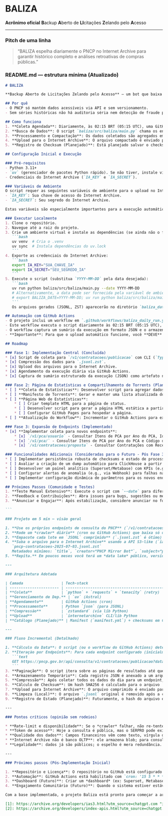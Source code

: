 # BALIZA

**Acrônimo oficial**
**B**ackup **A**berto de **LI**citações **Z**elando pelo **A**cesso

---

### Pitch de uma linha

> “BALIZA espelha diariamente o PNCP no Internet Archive para garantir histórico completo e análises retroativas de compras públicas.”

### README.md — estrutura mínima (Atualizado)

````markdown
# BALIZA

**Backup Aberto de Licitações Zelando pelo Acesso** — um bot que baixa o delta diário do PNCP e envia para o Internet Archive em JSONL compactado.

## Por quê
- O PNCP só mantém dados acessíveis via API e sem versionamento.
- Sem séries históricas não há auditoria séria nem detecção de fraude por padrão.

## Como funciona
1. **Coleta Agendada**: Diariamente, às 02:15 BRT (05:15 UTC), uma GitHub Action é acionada.
2. **Busca de Dados**: O script `baliza/src/baliza/main.py` chama os endpoints da API do PNCP (inicialmente `/v1/contratacoes/publicacao`, com planos de expansão para outros como `/v1/contratos/publicacao`, `/v1/pca`). Ele filtra os dados para o dia anterior (`dataInicial=dataFinal=ontem`).
3. **Processamento e Compactação**: Os dados coletados são agregados em um arquivo `pncp-<tipo>-YYYY-MM-DD.jsonl.zst` (JSONL compactado com Zstandard).
4. **Upload para o Internet Archive**: O arquivo compactado é enviado para o Internet Archive usando a API S3-like do IA. O identificador do item é no formato `pncp-<tipo>-YYYY-MM-DD`.
5. **Registro de Checksum (Planejado)**: Está planejado salvar o checksum SHA256 dos arquivos processados (ex: em um `state/processed.csv`) para evitar duplicidade e facilitar o rastreamento. Esta funcionalidade ainda não está implementada no script principal.

## Configuração Inicial e Execução

### Pré-requisitos
- Python 3.11+
- `uv` (gerenciador de pacotes Python rápido). Se não tiver, instale via `curl -LsSf https://astral.sh/uv/install.sh | sh`.
- Credenciais do Internet Archive (`IA_KEY` e `IA_SECRET`).

### Variáveis de Ambiente
O script requer as seguintes variáveis de ambiente para o upload no Internet Archive:
- `IA_KEY`: Sua chave de acesso do Internet Archive.
- `IA_SECRET`: Seu segredo do Internet Archive.

Estas variáveis são especialmente importantes para a execução automática via GitHub Actions, onde devem ser configuradas como "Secrets" do repositório.

### Executar Localmente
1. Clone o repositório.
2. Navegue até a raiz do projeto.
3. Crie um ambiente virtual e instale as dependências (se ainda não o fez):
   ```bash
   uv venv  # Cria o .venv
   uv sync  # Instala dependências do uv.lock
   ```
4. Exporte as credenciais do Internet Archive:
   ```bash
   export IA_KEY="SUA_CHAVE_IA"
   export IA_SECRET="SEU_SEGREDO_IA"
   ```
5. Execute o script (substitua `YYYY-MM-DD` pela data desejada):
   ```bash
   uv run python baliza/src/baliza/main.py --date YYYY-MM-DD
   # Alternativamente, a data pode ser fornecida pela variável de ambiente BALIZA_DATE
   # export BALIZA_DATE=YYYY-MM-DD; uv run python baliza/src/baliza/main.py
   ```
   Os arquivos gerados (JSONL, ZST) aparecerão no diretório `baliza_data/` na raiz do projeto.

## Automação com GitHub Actions
- O projeto inclui um workflow em `.github/workflows/baliza_daily_run.yml`.
- Este workflow executa o script diariamente às 02:15 BRT (05:15 UTC), utilizando a variável de ambiente `BALIZA_DATE`.
- O workflow captura um sumário da execução em formato JSON e o armazena como um artefato do GitHub Actions para referência e depuração.
- **Importante**: Para que o upload automático funcione, você **DEVE** configurar `IA_KEY` e `IA_SECRET` como "Secrets" nas configurações do seu repositório GitHub (Settings > Secrets and variables > Actions).

## Roadmap

### Fase 1: Implementação Central (Concluída)
* [x] Script de coleta para `/v1/contratacoes/publicacao` com CLI (`Typer`).
* [x] Compressão dos dados para `.jsonl.zst`.
* [x] Upload dos arquivos para o Internet Archive.
* [x] Agendamento da execução diária via GitHub Actions.
* [x] Captura de sumário estruturado da execução (JSON) como artefato no GitHub Actions.

### Fase 2: Página de Estatísticas e Compartilhamento de Torrents (Planejado)
* [ ] **Coleta de Estatísticas**: Desenvolver script para agregar dados das execuções diárias (e.g., itens coletados, status, links IA).
* [ ] **Manifesto de Torrents**: Gerar e manter uma lista atualizada dos links `.torrent` para os itens arquivados no Internet Archive.
* [ ] **Página Web de Estatísticas**:
    * [ ] Criar template HTML para a página de status.
    * [ ] Desenvolver script para gerar a página HTML estática a partir dos dados de estatísticas e torrents.
    * [ ] Configurar GitHub Pages para hospedar a página.
* [ ] **Atualização do Workflow**: Incrementar o GitHub Actions para executar os scripts de coleta de estatísticas, geração de manifesto de torrents e da página web, e fazer commit dos artefatos atualizados.

### Fase 3: Expansão de Endpoints (Implementado)
* [x] **Implementar coleta para novos endpoints**:
    * [x] `/v1/pca/usuario` - Consultar Itens de PCA por Ano do PCA, IdUsuario e Código de Classificação Superior.
    * [x] `/v1/pca/` - Consultar Itens de PCA por Ano do PCA e Código de Classificação Superior (endpoint geral).
    * [x] `/v1/contratacoes/proposta` - Consultar Contratações com Recebimento de Propostas Aberto.

### Funcionalidades Adicionais (Consideradas para o Futuro - Pós Fase 3)
* [ ] Implementar persistência robusta de checksums e estado de processamento (e.g., `state/processed.csv`) para evitar reprocessamento e duplicatas de forma mais granular.
* [ ] Avaliar a criação de um dump automático para ClickHouse a partir dos dados no Internet Archive.
* [ ] Desenvolver um painel analítico (Superset/Metabase) com KPIs (e.g., sobrepreço) utilizando os dados coletados.
* [ ] Configurar alertas de anomalia (e.g., via Webhook) para falhas na coleta ou problemas nos dados.
* [ ] Implementar configuração dinâmica de parâmetros para os novos endpoints PCA.

## Próximos Passos (Comunidade e Testes)
1. **Teste Manual Extensivo**: Execute o script com `--date` para diferentes dias passados para garantir a robustez do hash, da coleta e do upload.
2. **Feedback e Contribuições**: Abra issues para bugs, sugestões ou melhorias. Contribuições via Pull Requests são bem-vindas!
3. **Anunciar e Engajar**: Após estabilização, considere anunciar no fórum Dados Abertos BR e convidar a comunidade para auditar os dados e o processo.

```

### Projeto em 5 min — visão geral

1. **Use os próprios endpoints de consulta do PNCP** (`/v1/contratacoes/publicacao`, `/v1/contratos/publicacao`, `/v1/pca`, etc.), que já aceitam filtros por intervalo de datas, paginação (`pagina`, `tamanhoPagina ≤ 500`) e devolvem JSON padronizado.&#x20;
2. **Rode um *crawler* diário** (cron ou GitHub Actions) que baixa só o delta do dia anterior. Não invente “varredura completa” — é lento, caro e sujeito a time-out.
3. **Empacote cada lote em `JSONL` comprimido** (`.jsonl.zst` é ótimo) e gere um manifesto SHA-256 para deduplicar depois.
4. **Suba o arquivo para o Internet Archive** usando a API S3-like (`ias3`) com nome estável, ex.:
   `pncp-contratacoes-2025-07-03.jsonl.zst`
   Metadados mínimos: `title`, `creator=“PNCP Mirror Bot”`, `subject=“public procurement Brazil”`. ([archive.org][1], [archive.org][2])
5. **Repita.** Em poucos meses você terá um *data lake* público, versionado e historicamente completo para qualquer análise contábil, *benchmarking* de preços, *red-flag analytics*, etc.

---

### Arquitetura Adotada

| Camada                 | Tech-stack                                     | Por quê                                                      |
| ---------------------- | ---------------------------------------------- | ------------------------------------------------------------ |
| **Coleta**             | `python` + `requests` + `tenacity` (retry)     | Leve, controlado, fácil de debugar                           |
| **Gerenciamento de Dep.** | `uv` (Astral)                                  | Rápido, moderno, compatível com `pyproject.toml`             |
| **Agendamento**        | GitHub Actions (cron)                          | Integrado ao repositório, gratuito para projetos open source   |
| **Processamento**      | Python `json` (para JSONL)                     | Simples e direto para conversão em JSONL                     |
| **Compressão**         | `zstandard` (via lib Python)                   | Excelente taxa de compressão e velocidade                    |
| **Upload**             | `internetarchive` CLI/lib Python               | Biblioteca oficial para interagir com o Internet Archive     |
| **Catálogo (Planejado)** | Manifest (`manifest.yml`) + checksums em CSV   | Garante integridade, evita duplicatas (ainda não implementado) |

---

### Fluxo Incremental (Detalhado)

1. **Cálculo da Data**: O script (ou o workflow do GitHub Actions) determina a data "ontem" (fuso horário de Brasília, UTC-3).
2. **Iteração por Endpoints**: Para cada endpoint configurado (inicialmente, apenas `contratacoes`):
   ```text
   GET https://pncp.gov.br/api/consulta/v1/contratacoes/publicacao?dataInicial=YYYY-MM-DD&dataFinal=YYYY-MM-DD&pagina=1&tamanhoPagina=500
   ```
3. **Paginação**: O script itera sobre as páginas de resultados até que `paginaAtual` seja maior ou igual a `totalPaginas` retornado pela API. Cada página pode conter até 500 registros.
4. **Armazenamento Temporário**: Cada registro JSON é anexado a um arquivo `.jsonl` local.
5. **Compressão**: Após coletar todos os dados do dia para um endpoint, o arquivo `.jsonl` é comprimido usando Zstandard, resultando em um arquivo `.jsonl.zst`.
6. **Cálculo de Checksum**: Um hash SHA256 é calculado para o arquivo `.jsonl.zst`.
7. **Upload para Internet Archive**: O arquivo comprimido é enviado para o Internet Archive, e o checksum SHA256 é incluído nos metadados.
8. **Limpeza (Local)**: O arquivo `.jsonl` original é removido após a compressão e tentativa de upload. O arquivo `.jsonl.zst` permanece localmente no diretório `baliza_data/`.
9. **Registro de Estado (Planejado)**: Futuramente, o hash do arquivo e o status do upload serão gravados para evitar reprocessamento e permitir o rastreamento.

---

### Pontos críticos (opinião sem rodeios)

* **Rate-limit e disponibilidade**: Se o *crawler* falhar, não re-tente infinito — o PNCP derruba conexões longas.
* **Token de acesso**: Hoje a consulta é pública, mas o SERPRO pode exigir API-key amanhã; prepare var env.
* **Qualidade dos dados**: Campos financeiros vêm como texto, vírgula decimal e zeros mágicos (0 = sigilo). Não confie neles sem *post-processing*.&#x20;
* **Internet Archive não é banco OLTP**: ele armazena blob; para consultas SQL use BigQuery, ClickHouse ou DuckDB apontando para seus `JSONL`.
* **Legalidade**: dados já são públicos; o espelho é mera redundância. Mas inclua aviso de responsabilidade (“*dados brutos, sem garantias*”).

---

### Próximos passos (Pós-Implementação Inicial)

1. **Repositório e Licença**: O repositório no GitHub está configurado com Licença MIT e este README atualizado. (Feito!)
2. **Automação**: GitHub Actions está habilitado com `cron: '15 5 * * *'` (02:15 BRT / 05:15 UTC) para execução diária. (Feito!)
3. **Dashboard (Futuro)**: Criar um *dashboard* (ex: Superset, Metabase) que consuma os dados dos arquivos `.jsonl.zst` diretamente do Internet Archive (possivelmente via HTTPFS ou similar).
4. **Engajamento Comunitário (Futuro)**: Quando o sistema estiver estável e com um volume razoável de dados arquivados, anunciar no fórum **Dados Abertos BR** para atrair colaboradores, auditores e usuários.

Com a base implementada, o projeto Baliza está pronto para começar a arquivar os dados e evoluir com as funcionalidades planejadas no Roadmap.

[1]: https://archive.org/developers/ias3.html?utm_source=chatgpt.com "ias3 Internet archive S3-like API"
[2]: https://archive.org/developers/index-apis.html?utm_source=chatgpt.com "Tools and APIs — Internet Archive Developer Portal"
